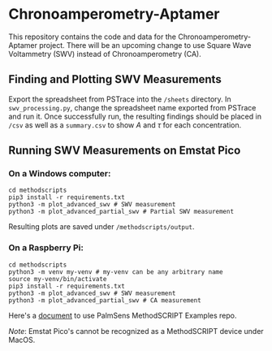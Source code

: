 # Chronoamperometry-Aptamer

This repository contains the code and data for the Chronoamperometry-Aptamer project. There will be an upcoming change to use Square Wave Voltammetry (SWV) instead of Chronoamperometry (CA).

## Finding and Plotting SWV Measurements

Export the spreadsheet from PSTrace into the `/sheets` directory. In `swv_processing.py`, change the spreadsheet name exported from PSTrace and run it. Once successfully run, the resulting findings should be placed in `/csv` as well as a `summary.csv` to show $A$ and $\tau$ for each concentration.

## Running SWV Measurements on Emstat Pico

### On a Windows computer:

```shell
cd methodscripts
pip3 install -r requirements.txt
python3 -m plot_advanced_swv # SWV measurement
python3 -m plot_advanced_partial_swv # Partial SWV measurement
```

Resulting plots are saved under `/methodscripts/output`.  

### On a Raspberry Pi:

```shell
cd methodscripts
python3 -m venv my-venv # my-venv can be any arbitrary name
source my-venv/bin/activate
pip3 install -r requirements.txt
python3 -m plot_advanced_swv # SWV measurement
python3 -m plot_advanced_partial_swv # CA measurement
```

Here's a [document](https://mcmasteru365-my.sharepoint.com/:w:/g/personal/maka9_mcmaster_ca/Efdt9OWZqZZOsVK4q_6w3oYBpbUoHyyxUG8_DpgKnCxJOw?e=ourUAt) to use PalmSens MethodSCRIPT Examples repo.

_Note_: Emstat Pico's cannot be recognized as a MethodSCRIPT device under MacOS.
